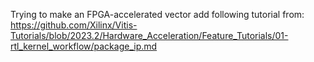 Trying to make an FPGA-accelerated vector add following tutorial from:
https://github.com/Xilinx/Vitis-Tutorials/blob/2023.2/Hardware_Acceleration/Feature_Tutorials/01-rtl_kernel_workflow/package_ip.md
